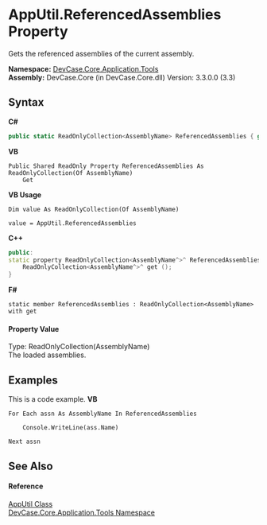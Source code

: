 # AppUtil.ReferencedAssemblies Property 
 

Gets the referenced assemblies of the current assembly.

**Namespace:**&nbsp;<a href="N_DevCase_Core_Application_Tools">DevCase.Core.Application.Tools</a><br />**Assembly:**&nbsp;DevCase.Core (in DevCase.Core.dll) Version: 3.3.0.0 (3.3)

## Syntax

**C#**<br />
``` C#
public static ReadOnlyCollection<AssemblyName> ReferencedAssemblies { get; }
```

**VB**<br />
``` VB
Public Shared ReadOnly Property ReferencedAssemblies As ReadOnlyCollection(Of AssemblyName)
	Get
```

**VB Usage**<br />
``` VB Usage
Dim value As ReadOnlyCollection(Of AssemblyName)

value = AppUtil.ReferencedAssemblies

```

**C++**<br />
``` C++
public:
static property ReadOnlyCollection<AssemblyName^>^ ReferencedAssemblies {
	ReadOnlyCollection<AssemblyName^>^ get ();
}
```

**F#**<br />
``` F#
static member ReferencedAssemblies : ReadOnlyCollection<AssemblyName> with get

```


#### Property Value
Type: ReadOnlyCollection(AssemblyName)<br />The loaded assemblies.

## Examples
This is a code example. 
**VB**<br />
``` VB
For Each assn As AssemblyName In ReferencedAssemblies

    Console.WriteLine(ass.Name)

Next assn
```


## See Also


#### Reference
<a href="T_DevCase_Core_Application_Tools_AppUtil">AppUtil Class</a><br /><a href="N_DevCase_Core_Application_Tools">DevCase.Core.Application.Tools Namespace</a><br />